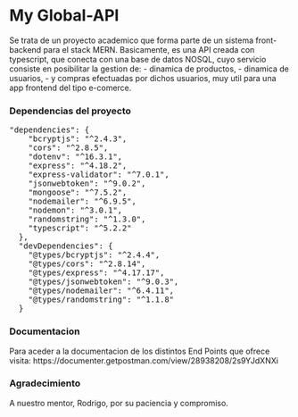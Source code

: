 # My Global-API  
 
<p>Se trata de un proyecto academico que forma  parte de un sistema front-backend para el stack MERN. 
Basicamente, es una API creada con typescript, que conecta con una base de datos NOSQL, cuyo servicio consiste en posibilitar la gestion de:
- dinamica de productos,
- dinamica de usuarios,
- y compras efectuadas por dichos usuarios,
muy util para una app frontend del tipo e-comerce.
</p>

### Dependencias del proyecto
<pre>"dependencies": {
    "bcryptjs": "^2.4.3",
    "cors": "^2.8.5",
    "dotenv": "^16.3.1",
    "express": "^4.18.2",
    "express-validator": "^7.0.1",
    "jsonwebtoken": "^9.0.2",
    "mongoose": "^7.5.2",
    "nodemailer": "^6.9.5",
    "nodemon": "^3.0.1",
    "randomstring": "^1.3.0",
    "typescript": "^5.2.2"
  },
  "devDependencies": {
    "@types/bcryptjs": "^2.4.4",
    "@types/cors": "^2.8.14",
    "@types/express": "^4.17.17",
    "@types/jsonwebtoken": "^9.0.3",
    "@types/nodemailer": "^6.4.11",
    "@types/randomstring": "^1.1.8"
  }</pre>
  
###   Documentacion
<p>Para aceder a la documentacion de los distintos End Points que ofrece visita: https://documenter.getpostman.com/view/28938208/2s9YJdXNXi
</p>

### Agradecimiento
<p>A nuestro mentor, Rodrigo, por su paciencia y compromiso.</p>
